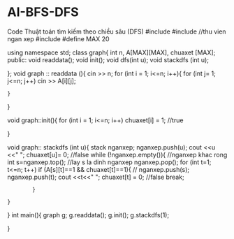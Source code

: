 # AI-BFS-DFS
Code Thuật toán tìm kiếm theo chiều sâu (DFS)
#include <iostream>
#include <stack>  //thu vien ngan xep
#include <string>
#define MAX 20 

using namespace std;
class graph{
	int n, A[MAX][MAX], chuaxet [MAX];
	public:
		void readdata();
		void init();
		void dfs(int u);
		void stackdfs (int u);
		
};
void graph :: readdata (){
	cin >> n;
	for (int i = 1; i<=n; i++){
		for (int j= 1; j<=n; j++)
			cin >> A[i][j];
		
	}
}

void graph::init(){
	for (int i = 1; i<=n; i++)
		chuaxet[i] = 1; //true
		
}

void graph:: stackdfs (int u){
	stack<int> nganxep;
	nganxep.push(u);
	cout <<u <<" ";
	chuaxet[u]= 0; //false 
	while (!nganxep.empty()){ //nganxep khac rong 
		int s=nganxep.top(); //lay s la dinh nganxep
		nganxep.pop();
		for (int t=1; t<=n; t++)
			if (A[s][t]==1 && chuaxet[t]==1){ //
				nganxep.push(s);
				nganxep.push(t);
				cout <<t<<" ";
				chuaxet[t] = 0; //false
				break;
				
			}
		
	}
}
int main(){
	graph g; 
	g.readdata();
	g.init(); 
	g.stackdfs(1);

	
}

 
